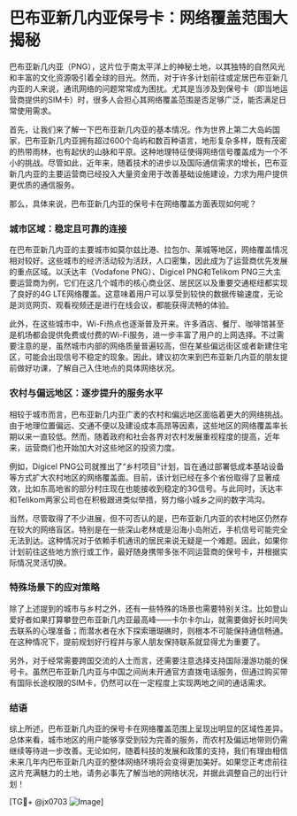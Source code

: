 # 巴布亚新几内亚保号卡：网络覆盖范围大揭秘

巴布亚新几内亚（PNG），这片位于南太平洋上的神秘土地，以其独特的自然风光和丰富的文化资源吸引着全球的目光。然而，对于许多计划前往或定居巴布亚新几内亚的人来说，通讯网络的问题常常成为困扰。尤其是当涉及到保号卡（即当地运营商提供的SIM卡）时，很多人会担心其网络覆盖范围是否足够广泛，能否满足日常使用需求。

首先，让我们来了解一下巴布亚新几内亚的基本情况。作为世界上第二大岛屿国家，巴布亚新几内亚拥有超过600个岛屿和数百种语言，地形复杂多样，既有茂密的热带雨林，也有起伏的山脉和平原。这种地理特征使得网络信号覆盖成为一个不小的挑战。尽管如此，近年来，随着技术的进步以及国际通信需求的增长，巴布亚新几内亚的主要运营商已经投入大量资金用于改善基础设施建设，力求为用户提供更优质的通信服务。

那么，具体来说，巴布亚新几内亚的保号卡在网络覆盖方面表现如何呢？

### 城市区域：稳定且可靠的连接

在巴布亚新几内亚的主要城市如莫尔兹比港、拉包尔、莱城等地区，网络覆盖情况相对较好。这些城市的经济活动较为活跃，人口密集，因此成为了运营商优先发展的重点区域。以沃达丰（Vodafone PNG）、Digicel PNG和Telikom PNG三大主要运营商为例，它们在这几个城市的核心商业区、居民区以及重要交通枢纽都实现了良好的4G LTE网络覆盖。这意味着用户可以享受到较快的数据传输速度，无论是浏览网页、观看视频还是进行在线会议，都能获得流畅的体验。

此外，在这些城市中，Wi-Fi热点也逐渐普及开来。许多酒店、餐厅、咖啡馆甚至是机场都会提供免费或付费的Wi-Fi服务，进一步丰富了用户的上网选择。不过需要注意的是，虽然城市内部的网络质量普遍较高，但在某些偏远街区或者新建住宅区，可能会出现信号不稳定的现象。因此，建议初次来到巴布亚新几内亚的朋友提前做好功课，了解自己入住地点的具体网络状况。

### 农村与偏远地区：逐步提升的服务水平

相较于城市而言，巴布亚新几内亚广袤的农村和偏远地区面临着更大的网络挑战。由于地理位置偏远、交通不便以及建设成本高昂等因素，这些地区的网络覆盖率长期以来一直较低。然而，随着政府和社会各界对农村发展重视程度的提高，近年来，运营商们也开始加大对这些地区的投资力度。

例如，Digicel PNG公司就推出了“乡村项目”计划，旨在通过部署低成本基站设备等方式扩大农村地区的网络覆盖面。目前，该计划已经在多个省份取得了显著成效，比如东高地省的部分村庄现在也能接收到稳定的3G信号。与此同时，沃达丰和Telikom两家公司也在积极跟进类似举措，努力缩小城乡之间的数字鸿沟。

当然，尽管取得了不少进展，但不可否认的是，巴布亚新几内亚的农村地区仍然存在较大的网络盲区。特别是在一些深山老林或是沿海小岛附近，手机信号可能完全无法到达。这种情况对于依赖手机通讯的居民来说无疑是一个难题。因此，如果你计划前往这些地方旅行或工作，最好随身携带多张不同运营商的保号卡，并根据实际情况灵活切换。

### 特殊场景下的应对策略

除了上述提到的城市与乡村之外，还有一些特殊的场景也需要特别关注。比如登山爱好者如果打算攀登巴布亚新几内亚最高峰——卡尔卡尔山，就需要做好长时间失去联系的心理准备；而潜水者在水下探索珊瑚礁时，则根本不可能保持通信畅通。在这种情况下，提前规划好行程并与家人朋友保持联系就显得尤为重要了。

另外，对于经常需要跨国交流的人士而言，还需要注意选择支持国际漫游功能的保号卡。虽然巴布亚新几内亚与中国之间尚未开通官方直拨电话服务，但通过购买带有国际长途权限的SIM卡，仍然可以在一定程度上实现两地之间的通话需求。

### 结语

综上所述，巴布亚新几内亚的保号卡在网络覆盖范围上呈现出明显的区域性差异。总体来看，城市地区的用户能够享受到较为完善的服务，而农村及偏远地带则仍需继续等待进一步改善。无论如何，随着科技的发展和政策的支持，我们有理由相信未来几年内巴布亚新几内亚的整体网络环境将会变得更加美好。如果您正考虑前往这片充满魅力的土地，请务必事先了解当地的网络状况，并据此调整自己的出行计划！

[TG💪+ @jx0703 ![Image](https://github.com/user-attachments/assets/dbca1d08-cadb-493c-b0ec-ad6f7a83f270)]